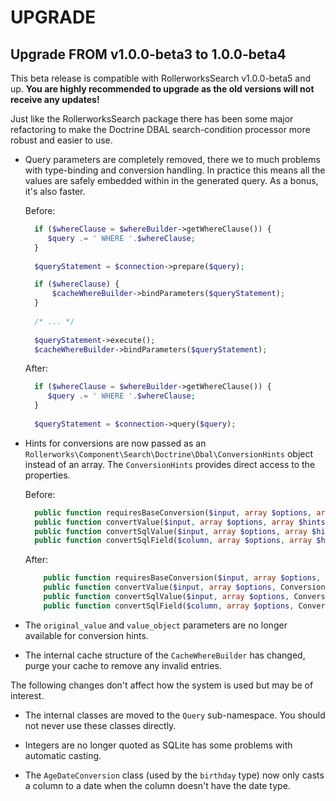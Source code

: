 UPGRADE
=======

## Upgrade FROM v1.0.0-beta3 to 1.0.0-beta4

This beta release is compatible with RollerworksSearch v1.0.0-beta5
and up. **You are highly recommended to upgrade as the old versions will
not receive any updates!**

Just like the RollerworksSearch package there has been some major
refactoring to make the Doctrine DBAL search-condition processor more
robust and easier to use.

* Query parameters are completely removed, there we to much problems with
  type-binding and conversion handling. In practice this means all the values
  are safely embedded within in the generated query. As a bonus, it's also
  faster.
  
  Before:
  
  ```php
    if ($whereClause = $whereBuilder->getWhereClause()) {
       $query .= ' WHERE '.$whereClause;
    }
    
    $queryStatement = $connection->prepare($query);

    if ($whereClause) {
        $cacheWhereBuilder->bindParameters($queryStatement);
    }
    
    /* ... */
    
    $queryStatement->execute();
    $cacheWhereBuilder->bindParameters($queryStatement);
  ```
  
  After:
  
  ```php
    if ($whereClause = $whereBuilder->getWhereClause()) {
       $query .= ' WHERE '.$whereClause;
    }
    
    $queryStatement = $connection->query($query);
  ```
  
* Hints for conversions are now passed as an `Rollerworks\Component\Search\Doctrine\Dbal\ConversionHints`
  object instead of an array. The `ConversionHints` provides direct access to the properties.

  Before:
  
  ```php
    public function requiresBaseConversion($input, array $options, array $hints);
    public function convertValue($input, array $options, array $hints);
    public function convertSqlValue($input, array $options, array $hints);
    public function convertSqlField($column, array $options, array $hints);
  ```
  
  After:
  
  ```php
      public function requiresBaseConversion($input, array $options, ConversionHints $hints);
      public function convertValue($input, array $options, ConversionHints $hints);
      public function convertSqlValue($input, array $options, ConversionHints $hints);
      public function convertSqlField($column, array $options, ConversionHints $hints);
  ```
  
* The `original_value` and `value_object` parameters are no longer available
  for conversion hints.
  
* The internal cache structure of the `CacheWhereBuilder` has changed, purge
  your cache to remove any invalid entries.

The following changes don't affect how the system is used but may be of
interest.

* The internal classes are moved to the `Query` sub-namespace.
  You should not never use these classes directly. 

* Integers are no longer quoted as SQLite has some problems with automatic
  casting.
  
* The `AgeDateConversion` class (used by the `birthday` type) now only
  casts a column to a date when the column doesn't have the date type.
